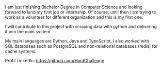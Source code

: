 I am just finishing Bachelor Degree in Computer Science and looking forward to land my first job or internship. Of course, until then I am trying to work as a volunteer for different organization and this is my first one.

I will contribute to this project with scraping data with python and delivering it into the main system.

My main languages are Python, Java and TypeScript. I also worked with SQL databases such as PostgreSQL and non-relational databases (redis) for cache systems.

Profil LinkedIn: https://github.com/HardChallenge